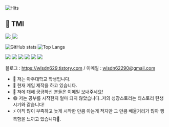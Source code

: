 <!--방문자 수, 깃허브 팔로워 수-->
![Hits](https://hits.seeyoufarm.com/api/count/incr/badge.svg?url=https%3A%2F%2Fgithub.com%2Fansohxxn&count_bg=%23FFC500&title_bg=%23555555&icon=diaspora.svg&icon_color=%23FFDD00&title=visitors&edge_flat=false)

## 🌙 TMI

<a href="https://wlsdn629.tistory.com/">
    <img src = "https://img.shields.io/badge/MY%20BLOG-yellow?&style=flat&logo=github&logoColor=black" style="height : auto; margin-right : 2px;"/>
</a>
<a href="https://www.youtube.com/@user-pk3if4je8r">
    <img src ="https://img.shields.io/badge/YouTube%20-%23FF0000.svg?&style=flat&logo=YouTube&logoColor=white" style="height : auto;"/>
</a>

<!--깃헙 상태-->
![GitHub stats](https://github-readme-stats.vercel.app/api?username=KimJinWooDa&show_icons=true&theme=radical)
![Top Langs](https://github-readme-stats.vercel.app/api/top-langs/?username=KimJinWooDa)

<!--깃헙 아이콘-->
<img src="https://img.shields.io/badge/Unity-000000?style=flat-square&logo=Unity&logoColor=white"/> <img src="https://img.shields.io/badge/javascript-F7DF1E?style=for-the-badge&logo=javascript&logoColor=black">  <img src="https://img.shields.io/badge/react-61DAFB?style=for-the-badge&logo=react&logoColor=black">  <img src="https://img.shields.io/badge/html-E34F26?style=for-the-badge&logo=html5&logoColor=white">  <img src="https://img.shields.io/badge/css-1572B6?style=for-the-badge&logo=css3&logoColor=white">  <img src="https://img.shields.io/badge/github-181717?style=for-the-badge&logo=github&logoColor=white">

블로그 : https://wlsdn629.tistory.com  / 이메일 : wlsdn62290@gmail.com


- 🔭 저는 아주대학교 학생입니다.
- 🌱 현재 게임 제작을 하고 있습니다.
- 💬 저에 대해 궁금하신 분들은 이메일 보내주세요!
- 😄 저는 공부를 시작한지 얼마 되지 않았습니다..저의 성장스토리는 티스토리 탄생시기와 같습니다!
- ⚡ 아직 많이 부족하고 늦게 시작한 만큼 아는게 적지만 그 만큼 배울거리가 많아 행복함을 느끼고 있습니다🥳.
